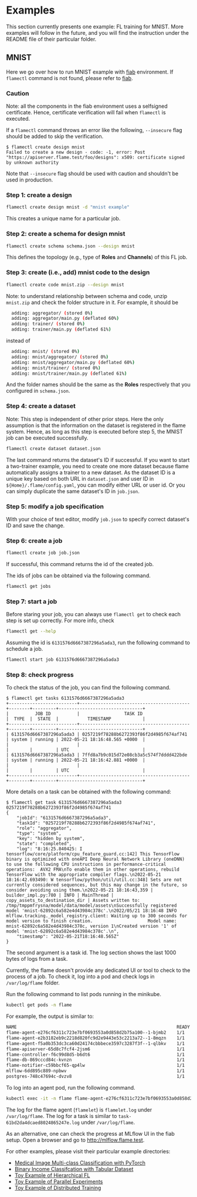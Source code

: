 # Examples

This section currently presents one example: FL training for MNIST. More examples will follow in the future, and you will find the instruction under the README file of their particular folder.

## MNIST

Here we go over how to run MNIST example with [fiab](03-fiab.md) environment.
If `flamectl` command is not found, please refer to [fiab](03-fiab.md).

### Caution
Note: all the components in the fiab environment uses a selfsigned certificate.
Hence, certificate verification will fail when `flamectl` is executed.

If a `flamectl` command throws an error like the following, `--insecure` flag should be added to skip the verification.
```console
$ flamectl create design mnist
Failed to create a new design - code: -1, error: Post "https://apiserver.flame.test/foo/designs": x509: certificate signed by unknown authority
```
Note that `--insecure` flag should be used with caution and shouldn't be used in production.

### Step 1: create a design
```bash
flamectl create design mnist -d "mnist example"
```
This creates a unique name for a particular job.

### Step 2: create a schema for design mnist
```bash
flamectl create schema schema.json --design mnist
```
This defines the topology (e.g., type of **Roles** and **Channels**) of this FL job.

### Step 3: create (i.e., add) mnist code to the design

```bash
flamectl create code mnist.zip --design mnist
```
Note: to understand relationship between schema and code, unzip `mnist.zip` and check the folder structure in it.
For example, it should be 
```bash
  adding: aggregator/ (stored 0%)
  adding: aggregator/main.py (deflated 60%)
  adding: trainer/ (stored 0%)
  adding: trainer/main.py (deflated 61%)
```
instead of
```bash
  adding: mnist/ (stored 0%)
  adding: mnist/aggregator/ (stored 0%)
  adding: mnist/aggregator/main.py (deflated 60%)
  adding: mnist/trainer/ (stored 0%)
  adding: mnist/trainer/main.py (deflated 61%)
```
And the folder names should be the same as the **Roles** respectively that you configured in `schema.json`. 


### Step 4: create a dataset

Note: This step is independent of other prior steps. Here the only assumption is that the information on the dataset
is registered in the flame system. Hence, as long as this step is executed before step 5, the MNIST job can be executed
successfully.
```bash
flamectl create dataset dataset.json
```
The last command returns the dataset's ID if successful.
If you want to start a two-trainer example, you need to create one more dataset because flame automatically assigns a trainer to a new dataset.
As the dataset ID is a unique key based on both URL in `dataset.json` and user ID in `${Home}/.flame/config.yaml`, you can modify either URL or user id. Or you can simply duplicate the same dataset's ID in `job.json`.

### Step 5: modify a job specification

With your choice of text editor, modify `job.json` to specify correct dataset's ID and save the change.

### Step 6: create a job
```bash
flamectl create job job.json
```
If successful, this command returns the id of the created job.

The ids of jobs can be obtained via the following command.
```bash
flamectl get jobs
```

### Step 7: start a job
Before staring your job, you can always use `flamectl get` to check each step is set up correctly. For more info, check 
```bash
flamectl get --help
```


Assuming the id is `6131576d6667387296a5ada3`, run the following command to schedule a job.
```bash
flamectl start job 6131576d6667387296a5ada3
```

### Step 8: check progress
To check the status of the job, you can find the following command.
```console
$ flamectl get tasks 6131576d6667387296a5ada3
+--------------------------+------------------------------------------+--------+---------+--------------------------------+
|          JOB ID          |                 TASK ID                  |  TYPE  |  STATE  |           TIMESTAMP            |
+--------------------------+------------------------------------------+--------+---------+--------------------------------+
| 6131576d6667387296a5ada3 | 0257219f78288b6272393f86f2d4985f674af741 | system | running | 2022-05-21 18:16:48.565 +0000  |
|                          |                                          |        |         | UTC                            |
| 6131576d6667387296a5ada3 | 7ffd8a7b9c015d72e08cb3a5c574f7dddd422bde | system | running | 2022-05-21 18:16:42.881 +0000  |
|                          |                                          |        |         | UTC                            |
+--------------------------+------------------------------------------+--------+---------+--------------------------------+
```

More details on a task can be obtained with the following command:
```console
$ flamectl get task 6131576d6667387296a5ada3 0257219f78288b6272393f86f2d4985f674af741
{
    "jobId": "6131576d6667387296a5ada3",
    "taskId": "0257219f78288b6272393f86f2d4985f674af741",
    "role": "aggregator",
    "type": "system",
    "key": "hidden by system",
    "state": "completed",
    "log": "8:16:25.840425: I tensorflow/core/platform/cpu_feature_guard.cc:142] This TensorFlow binary is optimized with oneAPI Deep Neural Network Library (oneDNN) to use the following CPU instructions in performance-critical operations:  AVX2 FMA\nTo enable them in other operations, rebuild TensorFlow with the appropriate compiler flags.\n2022-05-21 18:16:42.693490: W tensorflow/python/util/util.cc:348] Sets are not currently considered sequences, but this may change in the future, so consider avoiding using them.\n2022-05-21 18:16:43,359 | builder_impl.py:780 | INFO | MainThread | copy_assets_to_destination_dir | Assets written to: /tmp/tmppmfrysna/model/data/model/assets\nSuccessfully registered model 'mnist-62892c6a582e4d43984c378c'.\n2022/05/21 18:16:48 INFO mlflow.tracking._model_registry.client: Waiting up to 300 seconds for model version to finish creation.                     Model name: mnist-62892c6a582e4d43984c378c, version 1\nCreated version '1' of model 'mnist-62892c6a582e4d43984c378c'.\n",
    "timestamp": "2022-05-21T18:16:48.565Z"
}
```
The second argument is a task id. The log section shows the last 1000 bytes of logs from a task.


Currently, the flame doesn't provide any dedicated UI or tool to check to the process of a job.
To check it, log into a pod and check logs in `/var/log/flame` folder.

Run the following command to list pods running in the minikube.
```bash
kubectl get pods -n flame
```
For example, the output is similar to:
```bash
NAME                                                             READY   STATUS    RESTARTS   AGE
flame-agent-e276cf6311c723e7bf0693553a0d858d2b75a100--1-bjmb2    1/1     Running   0          69s
flame-agent-e2b3182eb9c2218d820fc9d2e9443e53c2213a72--1-8mqzn    1/1     Running   0          69s
flame-agent-f5a0b353dc3ca60d24174cbbbece3597c3287f3f--1-qlbkv    1/1     Running   0          69s
flame-apiserver-65d8c7fcf4-2jsm6                                 1/1     Running   0          164m
flame-controller-f6c99d8d5-b6dt6                                 1/1     Running   0          26m
flame-db-869cccd84c-kvnzn                                        1/1     Running   0          164m
flame-notifier-c59bbcf65-qp4lw                                   1/1     Running   0          164m
mlflow-6dd895c889-npbwv                                          1/1     Running   0          164m
postgres-748c47694c-dvzv8                                        1/1     Running   0          164m
```

To log into an agent pod, run the following command.
```bash
kubectl exec -it -n flame flame-agent-e276cf6311c723e7bf0693553a0d858d2b75a100--1-bjmb2 -- bash
```

The log for the flame agent (`flamelet`) is `flamelet.log` under `/var/log/flame`.
The log for a task is similar to `task-61bd2da4dcaed8024865247e.log` under `/var/log/flame`.


As an alternative, one can check the progress at MLflow UI in the fiab setup.
Open a browser and go to http://mlflow.flame.test.

For other examples, please visit their particular example directories:
- [Medical Image Multi-class Classification with PyTorch](../examples/medmnist/README.md)
- [Binary Income Classifcation with Tabular Dataset](../examples/adult/README.md) 
- [Toy Example of Hierarchical FL](../examples/hier_mnist/README.md)
- [Toy Example of Parallel Experiments](../examples/parallel_experiment/README.md)
- [Toy Example of Distributed Training](../examples/distributed_training/README.md)
